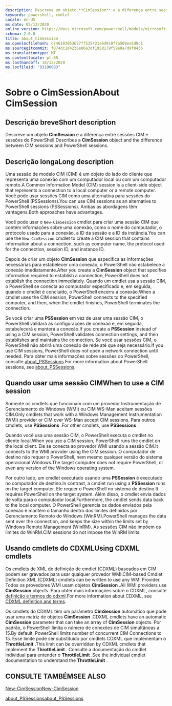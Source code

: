 ```yaml
---
description: Descreve um objeto **CimSession** e a diferença entre sessões CIM e sessões do PowerShell.
keywords: powershell, cmdlet
Locale: en-US
ms.date: 05/13/2020
online version: https://docs.microsoft.com/powershell/module/microsoft.powershell.core/about/about_cimsession?view=powershell-5.1&WT.mc_id=ps-gethelp
schema: 2.0.0
title: about_CimSession
ms.openlocfilehash: d746103053627ff535421a6d910f7a508ea5d9c1
ms.sourcegitcommit: f874dc1d4236e06a3df195d179f59e0a7d9f8436
ms.translationtype: MT
ms.contentlocale: pt-BR
ms.lasthandoff: 10/13/2020
ms.locfileid: "93196083"
---
```

# <a name="about-cimsession"></a><span data-ttu-id="94e66-104">Sobre o CimSession</span><span class="sxs-lookup"><span data-stu-id="94e66-104">About CimSession</span></span>

## <a name="short-description"></a><span data-ttu-id="94e66-105">Descrição breve</span><span class="sxs-lookup"><span data-stu-id="94e66-105">Short description</span></span>
<span data-ttu-id="94e66-106">Descreve um objeto **CimSession** e a diferença entre sessões CIM e sessões do PowerShell.</span><span class="sxs-lookup"><span data-stu-id="94e66-106">Describes a **CimSession** object and the difference between CIM sessions and PowerShell sessions.</span></span>

## <a name="long-description"></a><span data-ttu-id="94e66-107">Descrição longa</span><span class="sxs-lookup"><span data-stu-id="94e66-107">Long description</span></span>

<span data-ttu-id="94e66-108">Uma sessão de modelo CIM (CIM) é um objeto do lado do cliente que representa uma conexão com um computador local ou com um computador remoto.</span><span class="sxs-lookup"><span data-stu-id="94e66-108">A Common Information Model (CIM) session is a client-side object that represents a connection to a local computer or a remote computer.</span></span> <span data-ttu-id="94e66-109">Você pode usar sessões CIM como uma alternativa para sessões do PowerShell (PSSessions).</span><span class="sxs-lookup"><span data-stu-id="94e66-109">You can use CIM sessions as an alternative to PowerShell sessions (PSSessions).</span></span> <span data-ttu-id="94e66-110">Ambas as abordagens têm vantagens.</span><span class="sxs-lookup"><span data-stu-id="94e66-110">Both approaches have advantages.</span></span>

<span data-ttu-id="94e66-111">Você pode usar o `New-CimSession` cmdlet para criar uma sessão CIM que contém informações sobre uma conexão, como o nome do computador, o protocolo usado para a conexão, a ID da sessão e a ID da instância.</span><span class="sxs-lookup"><span data-stu-id="94e66-111">You can use the `New-CimSession` cmdlet to create a CIM session that contains information about a connection, such as computer name, the protocol used for the connection, session ID, and instance ID.</span></span>

<span data-ttu-id="94e66-112">Depois de criar um objeto **CimSession** que especifica as informações necessárias para estabelecer uma conexão, o PowerShell não estabelece a conexão imediatamente.</span><span class="sxs-lookup"><span data-stu-id="94e66-112">After you create a **CimSession** object that specifies information required to establish a connection, PowerShell does not establish the connection immediately.</span></span> <span data-ttu-id="94e66-113">Quando um cmdlet usa a sessão CIM, o PowerShell se conecta ao computador especificado e, em seguida, quando o cmdlet é concluído, o PowerShell encerra a conexão.</span><span class="sxs-lookup"><span data-stu-id="94e66-113">When a cmdlet uses the CIM session, PowerShell connects to the specified computer, and then, when the cmdlet finishes, PowerShell terminates the connection.</span></span>

<span data-ttu-id="94e66-114">Se você criar uma **PSSession** em vez de usar uma sessão CIM, o PowerShell validará as configurações de conexão e, em seguida, estabelecerá e manterá a conexão.</span><span class="sxs-lookup"><span data-stu-id="94e66-114">If you create a **PSSession** instead of using a CIM session, PowerShell validates connection settings, and then establishes and maintains the connection.</span></span> <span data-ttu-id="94e66-115">Se você usar sessões CIM, o PowerShell não abrirá uma conexão de rede até que seja necessário.</span><span class="sxs-lookup"><span data-stu-id="94e66-115">If you use CIM sessions, PowerShell does not open a network connection until needed.</span></span> <span data-ttu-id="94e66-116">Para obter mais informações sobre sessões do PowerShell, consulte [about_PSSessions](about_PSSessions.md).</span><span class="sxs-lookup"><span data-stu-id="94e66-116">For more information about PowerShell sessions, see [about_PSSessions](about_PSSessions.md).</span></span>

## <a name="when-to-use-a-cim-session"></a><span data-ttu-id="94e66-117">Quando usar uma sessão CIM</span><span class="sxs-lookup"><span data-stu-id="94e66-117">When to use a CIM session</span></span>

<span data-ttu-id="94e66-118">Somente os cmdlets que funcionam com um provedor Instrumentação de Gerenciamento do Windows (WMI) ou CIM WS-Man aceitam sessões CIM.</span><span class="sxs-lookup"><span data-stu-id="94e66-118">Only cmdlets that work with a Windows Management Instrumentation (WMI) provider or CIM over WS-Man accept CIM sessions.</span></span> <span data-ttu-id="94e66-119">Para outros cmdlets, use **PSSessions** .</span><span class="sxs-lookup"><span data-stu-id="94e66-119">For other cmdlets, use **PSSessions** .</span></span>

<span data-ttu-id="94e66-120">Quando você usa uma sessão CIM, o PowerShell executa o cmdlet no cliente local.</span><span class="sxs-lookup"><span data-stu-id="94e66-120">When you use a CIM session, PowerShell runs the cmdlet on the local client.</span></span> <span data-ttu-id="94e66-121">Ele se conecta ao provedor WMI usando a sessão CIM.</span><span class="sxs-lookup"><span data-stu-id="94e66-121">It connects to the WMI provider using the CIM session.</span></span> <span data-ttu-id="94e66-122">O computador de destino não requer o PowerShell, nem mesmo qualquer versão do sistema operacional Windows.</span><span class="sxs-lookup"><span data-stu-id="94e66-122">The target computer does not require PowerShell, or even any version of the Windows operating system.</span></span>

<span data-ttu-id="94e66-123">Por outro lado, um cmdlet executado usando uma **PSSession** é executado no computador de destino.</span><span class="sxs-lookup"><span data-stu-id="94e66-123">In contrast, a cmdlet run using a **PSSession** runs on the target computer.</span></span>
<span data-ttu-id="94e66-124">Ele requer o PowerShell no sistema de destino.</span><span class="sxs-lookup"><span data-stu-id="94e66-124">It requires PowerShell on the target system.</span></span> <span data-ttu-id="94e66-125">Além disso, o cmdlet envia dados de volta para o computador local.</span><span class="sxs-lookup"><span data-stu-id="94e66-125">Furthermore, the cmdlet sends data back to the local computer.</span></span> <span data-ttu-id="94e66-126">O PowerShell gerencia os dados enviados pela conexão e mantém o tamanho dentro dos limites definidos por Gerenciamento Remoto do Windows (WinRM).</span><span class="sxs-lookup"><span data-stu-id="94e66-126">PowerShell manages the data sent over the connection, and keeps the size within the limits set by Windows Remote Management (WinRM).</span></span> <span data-ttu-id="94e66-127">As sessões CIM não impõem os limites do WinRM.</span><span class="sxs-lookup"><span data-stu-id="94e66-127">CIM sessions do not impose the WinRM limits.</span></span>

## <a name="using-cdxml-cmdlets"></a><span data-ttu-id="94e66-128">Usando cmdlets do CDXML</span><span class="sxs-lookup"><span data-stu-id="94e66-128">Using CDXML cmdlets</span></span>

<span data-ttu-id="94e66-129">Os cmdlets de XML de definição de cmdlet (CDXML) baseados em CIM podem ser gravados para usar qualquer provedor WMI.</span><span class="sxs-lookup"><span data-stu-id="94e66-129">CIM-based Cmdlet Definition XML (CDXML) cmdlets can be written to use any WMI Provider.</span></span> <span data-ttu-id="94e66-130">Todos os provedores WMI usam objetos **CimSession** .</span><span class="sxs-lookup"><span data-stu-id="94e66-130">All WMI providers use **CimSession** objects.</span></span> <span data-ttu-id="94e66-131">Para obter mais informações sobre o CDXML, consulte [definição e termos do cdxml](/previous-versions/windows/desktop/wmi_v2/cdxml-overview).</span><span class="sxs-lookup"><span data-stu-id="94e66-131">For more information about CDXML, see [CDXML definition and terms](/previous-versions/windows/desktop/wmi_v2/cdxml-overview).</span></span>

<span data-ttu-id="94e66-132">Os cmdlets do CDXML têm um parâmetro **CimSession** automático que pode usar uma matriz de objetos **CimSession** .</span><span class="sxs-lookup"><span data-stu-id="94e66-132">CDXML cmdlets have an automatic **CimSession** parameter that can take an array of **CimSession** objects.</span></span> <span data-ttu-id="94e66-133">Por padrão, o PowerShell limita o número de conexões de CIM simultâneas a 15.</span><span class="sxs-lookup"><span data-stu-id="94e66-133">By default, PowerShell limits number of concurrent CIM Connections to 15.</span></span> <span data-ttu-id="94e66-134">Esse limite pode ser substituído por cmdlets CDXML que implementam o **ThrottleLimit** .</span><span class="sxs-lookup"><span data-stu-id="94e66-134">This limit can be overridden by CDXML cmdlets that implement the **ThrottleLimit** .</span></span> <span data-ttu-id="94e66-135">Consulte a documentação do cmdlet individual para entender o **ThrottleLimit** .</span><span class="sxs-lookup"><span data-stu-id="94e66-135">See the individual cmdlet documentation to understand the **ThrottleLimit** .</span></span>

## <a name="see-also"></a><span data-ttu-id="94e66-136">CONSULTE TAMBÉM</span><span class="sxs-lookup"><span data-stu-id="94e66-136">SEE ALSO</span></span>

[<span data-ttu-id="94e66-137">New-CimSession</span><span class="sxs-lookup"><span data-stu-id="94e66-137">New-CimSession</span></span>](xref:CimCmdlets.New-CimSession)

[<span data-ttu-id="94e66-138">about_PSSessions</span><span class="sxs-lookup"><span data-stu-id="94e66-138">about_PSSessions</span></span>](about_PSSessions.md)
